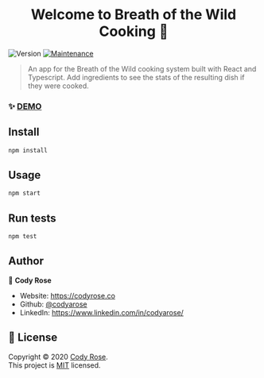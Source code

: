 <h1 align="center">Welcome to Breath of the Wild Cooking 🥘</h1>
<p>
  <img alt="Version" src="https://img.shields.io/badge/version-1.3.4-blue.svg?cacheSeconds=2592000" />
  <a href="https://github.com/codyarose/botw-cooking/graphs/commit-activity" target="_blank">
    <img alt="Maintenance" src="https://img.shields.io/badge/Maintained%3F-yes-green.svg" />
  </a>
</p>

> An app for the Breath of the Wild cooking system built with React and Typescript. Add ingredients to see the stats of the resulting dish if they were cooked.

### ✨ [DEMO](http://codyrose.co/botw-cooking)

## Install

```sh
npm install
```

## Usage

```sh
npm start
```

## Run tests

```sh
npm test
```

## Author

👤 **Cody Rose**

* Website: https://codyrose.co
* Github: [@codyarose](https://github.com/codyarose)
* LinkedIn: https://www.linkedin.com/in/codyarose/

## 📝 License

Copyright © 2020 [Cody Rose](https://github.com/codyarose).<br />
This project is [MIT](https://github.com/codyarose/botw-cooking/blob/master/LICENSE) licensed.

